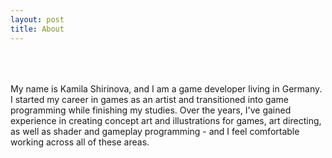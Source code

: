```yaml
---
layout: post
title: About
---
```



<div style="height: 50px;"></div>

<div style="widht: 100%;">
My name is Kamila Shirinova, and I am a game developer living in Germany. I started my career in games as an artist and transitioned into game programming while finishing my studies. Over the years, I've gained experience in creating concept art and illustrations for games, art directing, as well as shader and gameplay programming - and I feel comfortable working across all of these areas.
</div>

<div style="height: 50px;"></div>

<div style="/* text-align: center; object-fit: cover; object-position: center; justify-content: center;  */width: 100%; display: flex; /*  gap: 1em; */ ">
  <div class="LI-profile-badge-container">
    <div class="LI-profile-badge"
        data-version="v1"
        data-size="medium"
        data-locale="en_US"
        data-type="horizontal"
        data-theme="light"
        data-vanity="kamilashi">
        <a class="LI-simple-link" href="https://www.linkedin.com/in/kamilashi/"></a>
        </div>
    </div>
<!--     <div style="display: flex; align-items: center; gap: 1em; border: 1px solid #ccc; padding: 1em; border-radius: 8px; max-width: 300px; background-color: #f9f9f9;">
    <img src="https://cdnb.artstation.com/p/users/avatars/000/266/581/large/ee56682edc42b77b74262cd6b7b86cb3.jpg?1648667710" alt="ArtStation Profile Image" style="width: 40px; height: 40px; border-radius: 50%;">
        <div>
            <a href="https://hgw27.artstation.com/" target="_blank" style="font-weight: bold; text-decoration: none; color: #333;">
            Art Portfolio
            </a><br>
            <span style="color: #777;">View Profile</span>
        </div>
    </div> -->
</div>
<script type="text/javascript" src="https://platform.linkedin.com/badges/js/profile.js" async defer></script>




